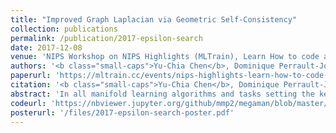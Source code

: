 ```yaml
---
title: "Improved Graph Laplacian via Geometric Self-Consistency"
collection: publications
permalink: /publication/2017-epsilon-search
date: 2017-12-08
venue: 'NIPS Workshop on NIPS Highlights (MLTrain), Learn How to code a paper with state of the art frameworks'
authors: '<b class="small-caps">Yu-Chia Chen</b>, Dominique Perrault-Joncas, Marina Meilă, James McQueen'
paperurl: 'https://mltrain.cc/events/nips-highlights-learn-how-to-code-a-paper-with-state-of-the-art-frameworks/'
citation: '<b class="small-caps">Yu-Chia Chen</b>, Dominique Perrault-Joncas, Marina Meilă, and James McQueen. Improved Graph Laplacian via Geometric Self-Consistency. <i>NIPS Workshop on NIPS Highlights (MLTrain), Learn How to code a paper with state of the art frameworks</i>, Long Beach, CA, December 2017'
abstract: 'In all manifold learning algorithms and tasks setting the kernel bandwidth $\varepsilon$ used construct the graph Laplacian is critical. We address this problem by choosing a quality criterion for the Laplacian, that measures its ability to preserve the geometry of the data. For this, we exploit the connection between manifold geometry, represented by the Riemannian metric, and the Laplace-Beltrami operator. Experiments show that this principled approach is effective and robust.'
codeurl: 'https://nbviewer.jupyter.org/github/mmp2/megaman/blob/master/examples/radius_estimation_tutorial.ipynb?flush_cache=true'
posterurl: '/files/2017-epsilon-search-poster.pdf'
---
```

<!-- codeurl: 'https://google.com' Move it up-->
